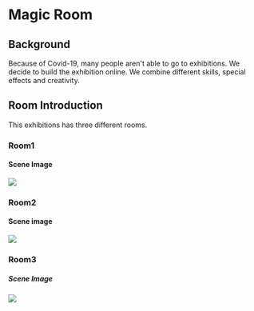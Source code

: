 # Magic Room

## Background
Because of Covid-19, many people aren't able to go to exhibitions. We decide to build the exhibition online.
We combine different skills, special effects and creativity.

## Room Introduction
This exhibitions has three different rooms.
### Room1
#### Scene Image
![]("src/room1_scene.png")
### Room2
#### Scene image
![]("src/room2_scene.png")
### Room3
##### Scene Image
![]("src/room3_scene.png")